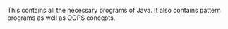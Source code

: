 This contains all the necessary programs of Java. It also contains pattern programs as well as OOPS concepts.
